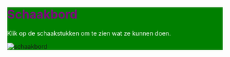 <html>
<style>
h1{color: purple;}
p{color: white;}
div{background-color: green;}
</style>
<body>
  <div>
  <h1>Schaakbord</h1>
  <p>Klik op de schaakstukken om te zien wat ze kunnen doen.</p>

<img src="Schaakbord.xcf" alt="schaakbord" usemap="#schaakbord">

<map name="workmap">

  <area shape="rect" coords="51,681,131, 602" alt="toren" href="toren.htm">
 <area shape="rect" coords="131,681,209, 602" alt="paard" href="paard.htm">
 <area shape="rect" coords="209,681, 285, 602" alt="loper" href="loper.htm">
  <area shape="rect" coords="285,681,363,602" alt="koningin" href="koningin.htm">
</map>
</div id="div">
</body>
</html>
